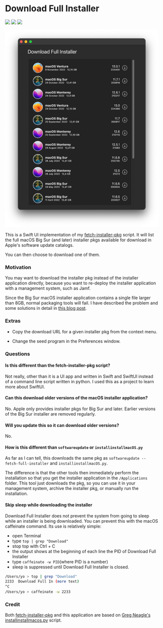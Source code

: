 # Download Full Installer

![](https://img.shields.io/github/v/release/scriptingosx/DownloadFullInstaller)&nbsp;![](https://img.shields.io/github/downloads/scriptingosx/DownloadFullInstaller/latest/total)&nbsp;![](https://img.shields.io/badge/macOS-11.0%2B-success)

![](DownloadFullInstaller-1.0-screenshot.png)

This is a Swift UI implementation of my [fetch-installer-pkg](https://github.com/scriptingosx/fetch-installer-pkg) script. It will list the full macOS Big Sur (and later) installer pkgs available for download in Apple's software update catalogs.

You can then choose to download one of them.

### Motivation

You may want to download the installer pkg instead of the installer application directly, because you want to re-deploy the installer application with a management system, such as Jamf. 

Since the Big Sur macOS installer application contains a single file larger than 8GB, normal packaging tools will fail. I have described the problem and some solutions in detail in [this blog post](https://scriptingosx.com/2020/11/deploying-the-big-sur-installer-application/).

### Extras

- Copy the download URL for a given installer pkg from the context menu.

- Change the seed program in the Preferences window.

### Questions

#### Is this different than the fetch-installer-pkg script?

Not really, other than it is a UI app and written in Swift and SwiftUI instead of a command line script written in python. I used this as a project to learn more about SwiftUI.

#### Can this download older versions of the macOS installer application?

No. Apple only provides installer pkgs for Big Sur and later. Earlier versions of the Big Sur installer are removed regularly.

#### Will you update this so it can download older versions?

No.

#### How is this different than `softwareupdate` or `installinstallmacOS.py`

As far as I can tell, this downloads the same pkg as `softwareupdate --fetch-full-installer` and `installinstallmacOS.py`.

The difference is that the other tools then immediately perform the installation so that you get the installer application in the `/Applications` folder. This tool just downloads the pkg, so you can use it in your management system, archive the installer pkg, or manually run the installation.

#### Skip sleep while downloading the installer

Download Full Installer does not prevent the system from going to sleep while an installer is being downloaded. You can prevent this with the macOS caffeinate command. Its use is relatively simple:

- open Terminal
- type `top | grep "Download"`
- stop top with Ctrl + C
- the output shows at the beginning of each line the PID of Download Full Installer
- type `caffeinate -w PID`(where PID is a number)
- sleep is suppressed until Download Full Installer is closed.

``` bash
/Users/yo > top | grep "Download"
2233  Download Full In (more text)
^C
/Users/yo > caffeinate -w 2233

```

### Credit

Both [fetch-installer-pkg](https://github.com/scriptingosx/fetch-installer-pkg) and this application are based on [Greg Neagle's installinstallmacos.py](https://github.com/munki/macadmin-scripts/blob/main/installinstallmacos.py) script.
